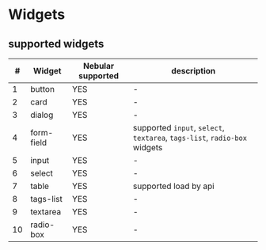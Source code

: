 # Widgets


## supported widgets

|#|Widget|Nebular supported|description|
|---|-------|----|-----------|
|1|button|YES|-|
|2|card|YES|-|
|3|dialog|YES|-|
|4|form-field|YES|supported `input`, `select`, `textarea`, `tags-list`, `radio-box` widgets|
|5|input|YES|-
|6|select|YES|-
|7|table|YES|supported load by api|
|8|tags-list|YES|-
|9|textarea|YES|-
|10|radio-box|YES|-